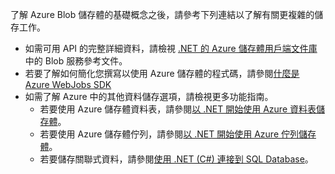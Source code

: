 
了解 Azure Blob 儲存體的基礎概念之後，請參考下列連結以了解有關更複雜的儲存工作。

* 如需可用 API 的完整詳細資料，請檢視 [.NET 的 Azure 儲存體用戶端文件庫](http://go.microsoft.com/fwlink/?LinkID=390731)中的 Blob 服務參考文件。
* 若要了解如何簡化您撰寫以使用 Azure 儲存體的程式碼，請參閱[什麼是 Azure WebJobs SDK](../articles/app-service-web/websites-dotnet-webjobs-sdk.md)
* 如需了解 Azure 中的其他資料儲存選項，請檢視更多功能指南。
  * 若要使用 Azure 儲存體資料表，請參閱[以 .NET 開始使用 Azure 資料表儲存體](../articles/storage/storage-dotnet-how-to-use-tables.md)。
  * 若要使用 Azure 儲存體佇列，請參閱[以 .NET 開始使用 Azure 佇列儲存體](../articles/storage/storage-dotnet-how-to-use-queues.md)。
  * 若要儲存關聯式資料，請參閱[使用 .NET (C#) 連接到 SQL Database](../articles/sql-database/sql-database-develop-dotnet-simple.md)。

<!---HONumber=AcomDC_0525_2016-->